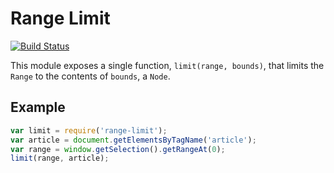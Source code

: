 # Range Limit

[![Build Status](https://travis-ci.org/tilgovi/range-limit.svg)](https://travis-ci.org/tilgovi/range-limit)

This module exposes a single function, `limit(range, bounds)`, that limits the
`Range` to the contents of `bounds`, a `Node`.

## Example

```javascript
var limit = require('range-limit');
var article = document.getElementsByTagName('article');
var range = window.getSelection().getRangeAt(0);
limit(range, article);
```
